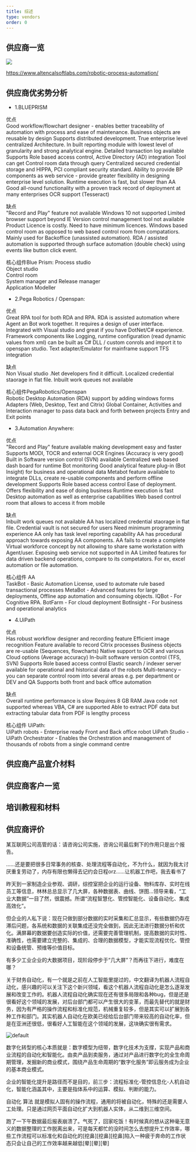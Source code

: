 ```yaml
---
title: 综述
type: vendors
order: 0
---
```


## 供应商一览


![](https://user-images.githubusercontent.com/2363295/40734379-daeb69bc-646a-11e8-8649-21e370c71179.png)


https://www.altencalsoftlabs.com/robotic-process-automation/



## 供应商优劣势分析


* 1.BLUEPRISM

优点	
	Good workflow/flowchart designer -  enables better traceability of automation with process and ease of maintenance.
	Business objects are reusable by design
	Supports distributed development. True enterprise level centralized Architecture.
	In built reporting module with lowest level of granularity and strong analytical engine.
	Detailed transaction log available
	Supports Role based access control, Active Directory (AD) integration
	Tool can get Control room data through query
	Centralized secured credential storage and HIPPA, PCI compliant security standard.
	Ability to provide BP components as web service - provide greater flexibility in designing enterprise level solution. 
	Runtime execution is fast, but slower than AA
	Good all-round functionality with a proven track record of deployment at many enterprises
	OCR support (Tesseract)
	
缺点	
	"Record and Play" feature not available
	Windows 10 not supported
	Limited browser support beyond IE
	Version control management tool not available
	Product Licence is costly. Need to have minimum licences.
	Windows based control room as opposed to web based control room from compatatiors.
	Mainly used for Backoffice (unassisted automation). RDA / assisted automation is supported through surface automation (double check) using events like button click event.
	
核心组件Blue Prism:	
Process studio	
Object studio	
Control room 	
System manager and Release manager	
Application Modeller

     



* 2.Pega Robotics / Openspan:


优点	
	Great RPA tool for both RDA and RPA. RDA is assisted automation where Agent an Bot work together. It requires a design of user interface.
	Integrated with Visual studio and great if you have DotNet/C# experience.
	Framework components like Logging,  runtime configuration (read dynamic values from  xml)  can be built as C# DLL / custom conrols and import it to openspan studio.
	Text adapter/Emulator for mainframe support
	TFS integration
	
	
缺点	
	Non Visual studio .Net developers find it difficult.
	Localized credential staorage in flat file.
	Inbuilt work queues not available 
	
核心组件PegaRobotics/Openspan	
	Robotic Desktop Automation (RDA) support by adding windows forms
	Adapters (Web, Desktop, Text and Citrix)
	Global Container, Activities and Interaction manager to pass data back and forth between projects
	Entry and Exit points         



* 3.Automation Anywhere:

优点	
	"Record and Play" feature available making development easy and faster
	Supports MODI, TOCR and external OCR Engines (Accuracy is very good)
	Built in Software version control (SVN) available 
	Centralized web based dash board for runtime Bot monitoring
	Good analytical feature plug-in (Bot Insight) for business and operational data
	Metabot feature available to integrate DLLs, create re-usable components and perform offline development
	Supports Role based access control
	Ease of deployment. Offers flexibility and ease of doing business
	Runtime execution is fast
	Desktop automation as well as enterprise capabilities
	Web based control room that allows to access it from mobile
	
缺点	
	Inbuilt work queues not available 
	AA has localized credential staorage in flat file. Credential vault is not secured for users
	Need minimum programming experience
	AA only has task level reporting capability
	AA has procedural approach towards exposing AA components.
	AA fails to create a complete Virtual workforce concept by not allowing to share same workstation with Agent/user.
	Exposing web service not supported in AA
	Limited features for data driven backend operations, compare to its competators. For ex, excel automation or file automation. 
	
核心组件 AA 	
	TaskBot - Basic Automation License, used to automate rule based transactional processes
	MetaBot - Advanced features for large deployments, Offline app automation and consuming objects.
	IQBot - For Cognitive RPA. 
	BotFarm - For cloud deployment
	BotInsight - For business and operational analytics

        
* 4.UiPath	

优点	
	Has robust workflow designer and recording feature
	Efficient image recognition 
	Feature available to record Citrix processes
	Business objects are re-usable (Sequences, flowcharts)
	Native support to OCR and various Cloud options (Average accuracy)
	In-built software version control (TFS, SVN)
	Supports Role based access control
	Elastic search / indexer server available for operational and historical data of the robots
	Multi-tenancy – you can separate control room into several areas e.g. per department or DEV and QA
	Supports both front and back office automation
	
缺点	
	Overall runtime performance is slow
	Requires 8 GB RAM 
	Java code not supported whereas VBA, C# are supported
	Able to extract PDF data but extracting tabular data from PDF is lengthy process
	
	
核心组件 UiPath:	
	UiPath robots - Enterprise ready Front and Back office robot
	UiPath Studio - 
	UiPath Orchestrator - Enables the Orchestration and management of thousands of robots from a single command centre




## 供应商产品宣介材料


## 供应商客户一览



## 培训教程和材料



## 供应商评价


 某互联网公司高管的话：请咨询公司实施，咨询公司最后剩下的作用只是出个报告。 ​​​​ 


 ……还是要把很多日常事务的核查、处理流程等自动化，不为什么，就因为我太讨厌重复劳动了，内存有限也懒得去记约会日程orz……让机器工作吧，我去看书了 ​ 


昨天到一家制造企业参观、调研，综控室把企业的运行设备、物料库存、实时在线员工等信息，林林总总显示了几大屏，各种数据表、曲线、饼图…领导来看，“工业大数据”一目了然，很震撼。所谓“流程智慧化、管控智能化、设备自动化、集成高效化”。

但企业的人私下说：现在只做到部分数据的实时采集和汇总显示，有些数据仍存在滞后问题，各系统和数据的关联集成还没完全做到，因此无法进行数据分析和优化。满屏幕的数据要创造实际的价值，还需要完善管理机制，提高数据的实时性、准确性，也需要建立完整的、集成的、合理的数据模型，才能实现流程优化、管控和设备统管、预维等价值目标。

有多少工业企业的大数据项目，现阶段停步于“几大屏”？而再往下进行，难度在哪？



关于财务自动化，有一个就是之前在人工智能里提过的，中文翻译为机器人流程自动化，感兴趣的可以关注下这个新兴领域，看这个机器人流程自动化是怎么逐渐发展和改变工作的。机器人流程自动化确实现在还有很多局限和各种bug，但是还是很看好这个领域的发展，对后台部门都可以产生很大的变革，而最先替代的就是财务，因为有严格的操作流程和标准化规范，机械重复较多，但是其实可以扩展到各种工作和部门。其实机器人自动化在欧美已经给后台部门带来较高的自动化率，但是在亚洲还很低，很看好人工智能在这个领域的发展，这块确实很有需求。


![default](https://user-images.githubusercontent.com/2363295/40172349-c1671406-5a00-11e8-88b5-cfc7f0574eaa.png)

 数字化转型的核心本质就是：数字模型为纽带，数字化技术为支撑，实现产品和商业流程的自动化和智能化。由卖产品到卖服务，通过对产品进行数字化的全生命周期管理，发掘新的商业模式，围绕产品生命周期的“数字化服务”即云服务成为企业的基本商业模式。 ​ 

 企业的智能化提升是路径而不是目的，前三步：流程标准化-管控信息化-人机自动化，智能化涵盖其中，主要是指体系中的运算、模拟、判断的能力。 ​ 

 自动化 算法 就是模拟人固有的操作流程，通用的将被自动化，特殊的还是需要人工处理。只是通过网页平面自动化扩大到机器人实体，从二维到三维空间。 ​ 


 跑了一下午数据最后报表崩溃了。气死了，回家吃饭！有时候真的想从这种毫无意义的数据整理的工作脱离出来，可是每天都忙的没时间怎么去想提升工作效率，哪些工作流程可以标准化和自动化的[挖鼻][挖鼻][挖鼻]陷入一种疲于奔命的工作状态只会让自己的工作效率越来越低[晕][晕][晕] ​ 




